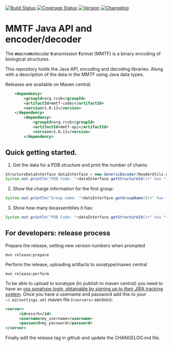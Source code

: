 [![Build Status](https://travis-ci.org/rcsb/mmtf-java.svg?branch=master)](https://travis-ci.org/rcsb/mmtf-java)
[![Coverage Status](https://coveralls.io/repos/github/rcsb/mmtf-java/badge.svg?branch=master)](https://coveralls.io/github/rcsb/mmtf-java?branch=master)
[![Version](http://img.shields.io/badge/version-1.0.11-blue.svg?style=flat)](https://github.com/rcsb/mmtf-java/) 
[![Changelog](https://img.shields.io/badge/changelog--lightgrey.svg?style=flat)](https://github.com/rcsb/mmtf-java/blob/master/CHANGELOG.md)

# MMTF Java API and encoder/decoder

The **m**acro**m**olecular **t**ransmission **f**ormat (MMTF) is a binary encoding of biological structures.

This repository holds the Java API, encoding and decoding libraries. Along with a description of the data in the MMTF using Java data types.


Releases are available on Maven central.

```xml
	<dependency>
	    <groupId>org.rcsb</groupId>
	    <artifactId>mmtf-codec</artifactId>
	    <version>1.0.11</version>
	</dependency>
        <dependency>
            <groupId>org.rcsb</groupId>
            <artifactId>mmtf-api</artifactId>
            <version>1.0.11</version>
        </dependency>
```

## Quick getting started.

1) Get the data for a PDB structure and print the number of chains:
```java
StructureDataInterface dataInterface = new GenericDecoder(ReaderUtils.getDataFromUrl("4CUP"));
System.out.println("PDB Code: "+dataInterface.getStructureId()+" has "+dataInterface.getNumChains()+" chains");
```

2) Show the charge information for the first group:
```java
System.out.println("Group name: "+dataInterface.getGroupName(0)+" has the following atomic charges: "+dataInterface.getGroupAtomCharges(0));
```

3) Show how many bioassemblies it has:
```java
System.out.println("PDB Code: "+dataInterface.getStructureId()+" has "+dataInterface.getNumBioassemblies()+" bioassemblies");
```

## For developers: release process

Prepare the release, setting new version numbers when prompted
```
mvn release:prepare
```

Perform the release, uploading artifacts to sonatype/maven central

```
mvn release:perform
```

To be able to upload to sonatype (to publish to maven central) you need to have an
[oss sonatype login, obtainable by signing up to their JIRA tracking system](https://central.sonatype.org/pages/releasing-the-deployment.html). 
Once you have a username and password add this to your `~/.m2/settings.xml` maven file (`<servers>` section):

```xml
<server>
      <id>ossrh</id>
      <username>my_username</username>
      <password>my_password</password>
</server>
``` 

Finally edit the release tag in github and update the CHANGELOG.md file.
